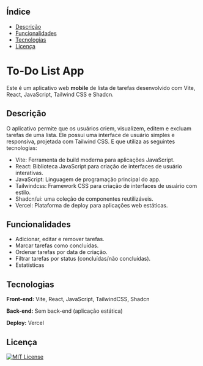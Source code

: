 ## Índice
* [Descrição](#descrição)
* [Funcionalidades](#funcionalidades)
* [Tecnologias](#tecnologias)
* [Licença](#licença)

# To-Do List App

Este é um aplicativo web **mobile** de lista de tarefas desenvolvido com Vite, React, JavaScript, Tailwind CSS e Shadcn.

## Descrição

O aplicativo permite que os usuários criem, visualizem, editem e excluam tarefas de uma lista. Ele possui uma interface de usuário simples e responsiva, projetada com Tailwind CSS. 
E que utiliza as seguintes tecnologias:

- Vite: Ferramenta de build moderna para aplicações JavaScript.
- React: Biblioteca JavaScript para criação de interfaces de usuário interativas.
- JavaScript: Linguagem de programação principal do app.
- Tailwindcss: Framework CSS para criação de interfaces de usuário com estilo.
- Shadcn/ui: uma coleção de componentes reutilizáveis.
- Vercel: Plataforma de deploy para aplicações web estáticas.
## Funcionalidades

- Adicionar, editar e remover tarefas.
- Marcar tarefas como concluídas.
- Ordenar tarefas por data de criação.
- Filtrar tarefas por status (concluídas/não concluídas).
- Estatísticas


## Tecnologias

**Front-end:** Vite, React, JavaScript, TailwindCSS, Shadcn


**Back-end:** Sem back-end (aplicação estática)

**Deploy:** Vercel

## Licença

[![MIT License](https://img.shields.io/badge/License-MIT-green.svg)](https://github.com/willyancr/MyToDoListApp/tree/main?tab=MIT-1-ov-file)

